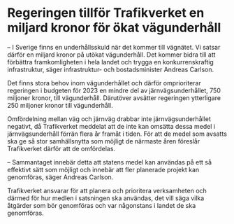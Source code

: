 # Regeringen tillför Trafikverket en miljard kronor för ökat vägunderhåll

– I Sverige finns en underhållsskuld när det kommer till vägnätet. Vi satsar därför en miljard kronor på utökat vägunderhåll. Det kommer bidra till att förbättra framkomligheten i hela landet och trygga en konkurrenskraftig infrastruktur, säger infrastruktur- och bostadsminister Andreas Carlson.

Det finns stora behov inom vägunderhållet och därför omprioriterar regeringen i budgeten för 2023 en mindre del av järnvägsunderhållet, 750 miljoner kronor, till vägunderhåll. Därutöver avsätter regeringen ytterligare 250 miljoner kronor till vägunderhåll.

Omfördelning mellan väg och järnväg drabbar inte järnvägsunderhållet negativt, då Trafikverket meddelat att de inte kan omsätta dessa medel i järnvägsunderhåll förrän flera år framåt i tiden. För att de medel som avsatts ska ge så stor samhällsnytta som möjligt de närmaste åren föreslår Trafikverket därför att de omfördelas.

– Sammantaget innebär detta att statens medel kan användas på ett så effektivt sätt som möjligt och innebär att fler planerade projekt kan genomföras, säger Andreas Carlson.

Trafikverket ansvarar för att planera och prioritera verksamheten och därmed för hur medlen i satsningen ska användas, det vill säga vilka åtgärder som bör genomföras och var någonstans i landet de ska genomföras.
